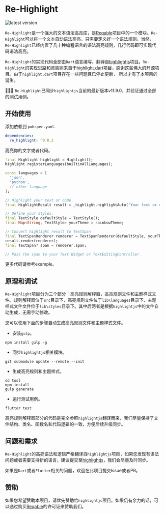 # Re-Highlight

![latest version](https://img.shields.io/badge/pub-0.0.2-blue)

`Re-Highlight`是一个强大的文本语法高亮库，是[Reqable](https://reqable.com)项目中的一个模块。`Re-Highlight`可以将一个文本自动语法高亮，只需要定义好一个语法规则。当然，`Re-Highlight`已经内置了几十种编程语言的语法高亮规则，几行代码即可实现代码语法高亮。

`Re-Highlight`的实现代码全部由`Dart`语言编写，翻译自[highlightjs](https://github.com/highlightjs/highlight.js)项目。`Re-Highlight`的实现思路和灵感则来自于[highlight.dart](https://github.com/git-touch/highlight.dart)项目，感谢这些伟大的开源项目。由于`highlight.dart`项目存在一些问题且已停止更新， 所以才有了本项目的诞生。

👏👏👏 `Re-Highlight`已同步`highlightjs`当前的最新版本v11.9.0，并验证通过全部的测试用例。

## 开始使用

添加依赖到 `pubspec.yaml`.

```yaml
dependencies:
  re_highlight: ^0.0.2
```

高亮你的文字或者代码。

```dart
final Highlight highlight = Highlight();
highlight.registerLanguages(builtinAllLanguages);

const languages = [
  'json',
  'python',
  // other language
];

// Highlight your text or code.
final HighlightResult result = _highlight.highlightAuto('Your text or code', languages);

// Define your styles.
final TextStyle defaultStyle = TextStyle();
final Map<String, TextStyle> yourTheme = rainbowTheme;

// Convert highlight result to TextSpan
final TextSpanRenderer renderer = TextSpanRenderer(defaultStyle, yourTheme);
result.render(renderer);
final TextSpan? span = renderer.span;

// Pass the span to your Text Widget or TextEditingController.
```

更多代码请参考example。

## 原理和调试

`Re-Highlight`项目分为三个部分：高亮规则解释器，高亮规则文件和主题样式文件。规则解释器位于`src`目录下，高亮规则文件位于`lib\languages`目录下，主题样式文件文件位于`lib\styles`目录下。其中后两者是根据`highlightjs`中的文件自动生成，无需手动修改。

您可以使用下面的步骤自动生成高亮规则文件和主题样式文件。

- 安装`gulp`。

```
npm install gulp -g
```

- 同步`highlightjs`相关模块。

```
git submodule update --remote --init
```

- 生成高亮规则和主题样式。

```
cd tool
npm install
gulp generate
```

- 运行测试用例。

```
flutter test
```

高亮规则解释器部分的代码是完全参照`highlightjs`翻译而来，我们尽量保持了文件结构、类名、函数名和代码逻辑的一致，方便后续升级同步。

## 问题和需求

`Re-Highlight`的高亮语法和逻辑严格翻译自`highlightjs`项目，如果您发现有语法问题或者需要支持新的语言，建议提交至[highlightjs](https://github.com/highlightjs/highlight.js)，我们会尽量及时同步。

如果是`Dart`或者`Flutter`相关的问题，欢迎在此项目提交Issue或者PR。

## 赞助

如果您希望赞助本项目，请优先赞助给`highlightjs`项目。如果仍有余力的话，可以通过购买[Reqable](https://reqable.com)的许可证来赞助我们。